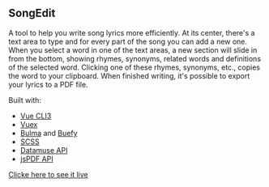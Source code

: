 ## SongEdit

A tool to help you write song lyrics more efficiently. At its center, there's a text area to type and for every part of the song you can add a new one. When you select a word in one of the text areas, a new section will slide in from the bottom, showing rhymes, synonyms, related words and definitions of the selected word. Clicking one of these rhymes, synonyms, etc., copies the word to your clipboard. When finished writing, it's possible to export your lyrics to a PDF file.

Built with:

- [Vue CLI3](https://vuejs.org/)
- [Vuex](https://vuex.vuejs.org/)
- [Bulma](https://bulma.io/) and [Buefy](https://buefy.github.io/)
- [SCSS](http://sass-lang.com/documentation/file.SCSS_FOR_SASS_USERS.html)
- [Datamuse API](https://www.datamuse.com/api/)
- [jsPDF API](https://rawgit.com/MrRio/jsPDF/master/)

[Clicke here to see it live](https://ludij.github.io/songedit-live)